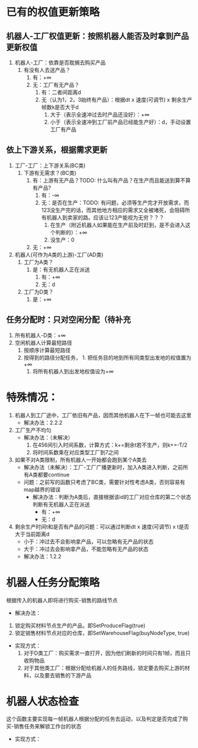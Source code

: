 # 已有的权值更新策略

## 机器人-工厂权值更新：按照机器人能否及时拿到产品更新权值
1. 机器人-工厂：依靠是否耽搁去购买产品
    1. 有没有人去送产品？
	    1. 有：+∞
	    2. 无：工厂有无产品？
		    1. 有：二者间距离d
		    2. 无（认为1，2，3始终有产品）：根据dt x 速度(可调节) x 剩余生产帧数k是否大于d
			    1. 大于（表示全速冲过去时产品还没好）：+∞
			    2. 小于（表示全速冲到工厂前产品已经能生产好）：d，手动设置工厂有产品


## 依上下游关系，根据需求更新
1. 工厂-工厂：上下游关系(BC类)
    1. 下游有无需求？(BC类)
        1. 有：上游有无产品？TODO: 什么叫有产品？在生产而且能送到算不算有产品?
            1. 有：-∞
            2. 无：是否在生产：TODO: 有问题，必须等生产完才开放需求，而123没生产完的话，而其他地方相应的需求又全被堵死，会阻碍所有机器人到卖家的路。应该让123产能视为无穷？？？
                1. 在生产（附近机器人如果能在生产前及时赶到，是不会进入这个判断的）：+∞
                3. 没生产：0
        2. 无：+∞
2. 机器人(可作为A类的上游)-工厂(AD类)
    1. 工厂为A类？
        1. 是：有无机器人正在派送
            1. 有：+∞
            2. 无：d
    2. 工厂为D类？
        1. 是：+∞




## 任务分配时：只对空闲分配（待补充
1. 所有机器人-D类：+∞
2. 空闲机器人计算最短路径
    1. 按顺序计算最短路径
    2. 按得到的路径分配任务，
            1. 把任务目的地到所有同类型出发地的权值置为+∞
        1. 将所有机器人到出发地权值设为+∞

# 特殊情况：
1. 机器人到工厂途中，工厂依旧有产品，因而其他机器人在下一帧也可能去这里
    * 解决办法：2.2.2
2. 工厂生产不均匀
    * 解决办法：（未解决）
        1. 在456间引入时间系数，计算方式：k+=剩余t若不生产，则k+=-T/2
        2. 将时间系数乘在对应类型工厂到7之间
3. 如果不对A类限制，所有机器人一开始都会跑到某个A类去
    * 解决办法（未解决）：工厂-工厂广播更新时，加入A类进入判断，之前所有A类都要continue
    * 问题：之前写的函数只考虑了BC类，需要针对性考虑A类，否则容易有map越界的错误
        * 解决办法：判断为A类后，直接根据该id的工厂对应仓库的第二个状态判断有无机器人正在派送
            * 有：+∞
            * 无：d
4. 剩余生产时间t和是否有产品的问题：可以通过判断dt x 速度(可调节) x t是否大于当前距离d
    * 小于：冲过去不会影响拿产品，可以忽略有无产品的状态
    * 大于：冲过去会影响拿产品，不能忽略有无产品的状态
    * 解决办法：1.2.2


# 机器人任务分配策略
根据传入的机器人即将进行购买-销售的路线节点
* 解决办法：
1. 锁定购买材料节点生产的产品，即SetProduceFlag(true)
2. 锁定销售材料节点对应的仓库，即SetWarehouseFlag(buyNodeType, true)
* 实现方式：
   1. 对于D类工厂：购买需求一直打开，因为他们刷新的时间只有1帧，而且只收购物品
   2. 对于其他类工厂：根据分配给机器人的任务路线，锁定要去购买上游的材料，以及要去销售的下游产品

# 机器人状态检查
这个函数主要实现每一帧机器人根据分配的任务去运动，以及判定是否完成了购买-销售任务来解锁工作台的状态
* 实现方式：
    
